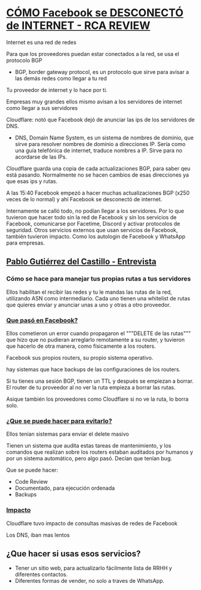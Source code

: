 # [CÓMO Facebook se DESCONECTÓ de INTERNET - RCA REVIEW](https://www.youtube.com/watch?v=FKDr5Mnd6HE)

Internet es una red de redes

Para que los proveedores puedan estar conectados a la red, se usa el protocolo BGP

- BGP, border gateway protocol, es un protocolo que sirve para avisar a las demás redes como llegar a tu red

Tu proveedor de internet y lo hace por ti.

Empresas muy grandes ellos mismo avisan a los servidores de internet como llegar a sus servidores

Cloudflare: notó que Facebook dejó de anunciar las ips de los servidores de DNS.

- DNS, Domain Name System, es un sistema de nombres de dominio, que sirve para resolver nombres de dominio a direcciones IP. Sería como una guía telefónica de internet, traduce nombres a IP. Sirve para no acordarse de las IPs.

Cloudflare guarda una copia de cada actualizaciones BGP, para saber qeu está pasando.
Normalmente no se hacen cambios de esas direcciones ya que esas ips y rutas.

A las 15:40 Facebook empezó a hacer muchas actualizaciones BGP (x250 veces de lo normal) y ahí Facebook se desconectó de internet.

Internamente se calló todo, no podían llegar a los servidores. Por lo que tuvieron que hacer todo sin la red de Facebook y sin los servicios de Facebook, comunicarse por Facetime, Discord y activar protocolos de seguridad.
Otros servicios externos que usan servicios de Facebook, también tuvieron impacto. Como los autologin de Facebook y WhatsApp para empresas.

## [Pablo Gutiérrez del Castillo - Entrevista](https://youtu.be/FKDr5Mnd6HE?t=343)

### Cómo se hace para manejar tus propias rutas a tus servidores

Ellos habilitan el recibir las redes y tu le mandas las rutas de la red, utilizando ASN como intermediario.
Cada uno tienen una whitelist de rutas que quieres enviar y anunciar unas a uno y otras a otro proveedor.

### [Que pasó en Facebook?](https://youtu.be/FKDr5Mnd6HE?t=543)

Ellos cometieron un error cuando propagaron el """DELETE de las rutas""" que hizo que no pudieran arreglarlo remotamente a su router, y tuvieron que hacerlo de otra manera, como físicamente a los routers.

Facebook sus propios routers, su propio sistema operativo.

hay sistemas que hace backups de las configuraciones de los routers.

Si tu tienes una sesión BGP, tienen un TTL y después se empiezan a borrar. El router de tu proveedor al no ver la ruta empieza a borrar las rutas.

Asique también los proveedores como Cloudflare si no ve la ruta, lo borra solo.

### [¿Que se puede hacer para evitarlo?](https://youtu.be/FKDr5Mnd6HE?t=746)

Ellos tenían sistemas para enviar el delete masivo

Tienen un sistema que audita estas tareas de mantenimiento, y los comandos que realizan sobre los routers estaban auditados por humanos y por un sistema automático, pero algo pasó. Decían que tenían bug.

Que se puede hacer:

- Code Review
- Documentado, para ejecución ordenada
- Backups

### [Impacto](https://youtu.be/FKDr5Mnd6HE?t=832)

Cloudflare tuvo impacto de consultas masivas de redes de Facebook

Los DNS, iban mas lentos

## ¿Que hacer si usas esos servicios?

- Tener un sitio web, para actualizarlo fácilmente lista de RRHH y diferentes contactos.
- Diferentes formas de vender, no solo a traves de WhatsApp.
